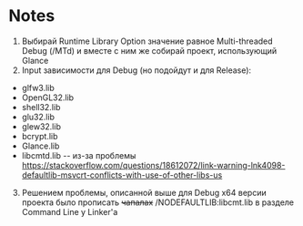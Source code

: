 # Notes
1. Выбирай Runtime Library Option значение равное Multi-threaded Debug (/MTd) и вместе с ним же собирай проект, использующий Glance
2. Input зависимости для Debug (но подойдут и для Release):
* glfw3.lib
* OpenGL32.lib
* shell32.lib
* glu32.lib
* glew32.lib
* bcrypt.lib
* Glance.lib
* libcmtd.lib -- из-за проблемы https://stackoverflow.com/questions/18612072/link-warning-lnk4098-defaultlib-msvcrt-conflicts-with-use-of-other-libs-us
3. Решением проблемы, описанной выше для Debug x64 версии проекта было прописать ~~чапалах~~ /NODEFAULTLIB:libcmt.lib в разделе Command Line у Linker'а